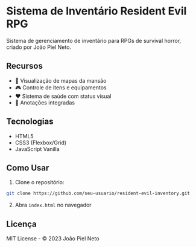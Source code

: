 # Sistema de Inventário Resident Evil RPG

Sistema de gerenciamento de inventário para RPGs de survival horror, criado por João Piel Neto.

## Recursos
- 🧭 Visualização de mapas da mansão
- 🎮 Controle de itens e equipamentos
- ❤️ Sistema de saúde com status visual
- 📝 Anotações integradas

## Tecnologias
- HTML5
- CSS3 (Flexbox/Grid)
- JavaScript Vanilla

## Como Usar
1. Clone o repositório:
```bash
git clone https://github.com/seu-usuario/resident-evil-inventory.git
```
2. Abra `index.html` no navegador

## Licença
MIT License - © 2023 João Piel Neto
